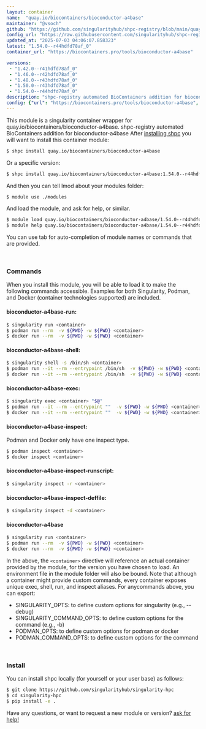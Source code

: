 ```yaml
---
layout: container
name:  "quay.io/biocontainers/bioconductor-a4base"
maintainer: "@vsoch"
github: "https://github.com/singularityhub/shpc-registry/blob/main/quay.io/biocontainers/bioconductor-a4base/container.yaml"
config_url: "https://raw.githubusercontent.com/singularityhub/shpc-registry/main/quay.io/biocontainers/bioconductor-a4base/container.yaml"
updated_at: "2025-07-03 04:06:07.858323"
latest: "1.54.0--r44hdfd78af_0"
container_url: "https://biocontainers.pro/tools/bioconductor-a4base"

versions:
 - "1.42.0--r41hdfd78af_0"
 - "1.46.0--r42hdfd78af_0"
 - "1.48.0--r43hdfd78af_0"
 - "1.50.0--r43hdfd78af_0"
 - "1.54.0--r44hdfd78af_0"
description: "shpc-registry automated BioContainers addition for bioconductor-a4base"
config: {"url": "https://biocontainers.pro/tools/bioconductor-a4base", "maintainer": "@vsoch", "description": "shpc-registry automated BioContainers addition for bioconductor-a4base", "latest": {"1.54.0--r44hdfd78af_0": "sha256:dc49c9b601fc00ceb8536755c6fc857af91134b996840de94dbe184a9252adb7"}, "tags": {"1.42.0--r41hdfd78af_0": "sha256:2e01fe380337c1f68299b2b1e93402bfe9c60180a4820639a5685c8b6e53e27c", "1.46.0--r42hdfd78af_0": "sha256:1779e06e05900eea825f81ed63c402a8374af1d8e878ee769a8572a3bf2f6a21", "1.48.0--r43hdfd78af_0": "sha256:03521ac9db22e2de52fb2a404f9eadc2926ebfd64aeda7e350fe716054f367e2", "1.50.0--r43hdfd78af_0": "sha256:b6de11b33f54b4183ef612b559c00276239d452cabb311ce407d0aa9f1562309", "1.54.0--r44hdfd78af_0": "sha256:dc49c9b601fc00ceb8536755c6fc857af91134b996840de94dbe184a9252adb7"}, "docker": "quay.io/biocontainers/bioconductor-a4base"}
---
```


This module is a singularity container wrapper for quay.io/biocontainers/bioconductor-a4base.
shpc-registry automated BioContainers addition for bioconductor-a4base
After [installing shpc](#install) you will want to install this container module:


```bash
$ shpc install quay.io/biocontainers/bioconductor-a4base
```

Or a specific version:

```bash
$ shpc install quay.io/biocontainers/bioconductor-a4base:1.54.0--r44hdfd78af_0
```

And then you can tell lmod about your modules folder:

```bash
$ module use ./modules
```

And load the module, and ask for help, or similar.

```bash
$ module load quay.io/biocontainers/bioconductor-a4base/1.54.0--r44hdfd78af_0
$ module help quay.io/biocontainers/bioconductor-a4base/1.54.0--r44hdfd78af_0
```

You can use tab for auto-completion of module names or commands that are provided.

<br>

### Commands

When you install this module, you will be able to load it to make the following commands accessible.
Examples for both Singularity, Podman, and Docker (container technologies supported) are included.

#### bioconductor-a4base-run:

```bash
$ singularity run <container>
$ podman run --rm  -v ${PWD} -w ${PWD} <container>
$ docker run --rm  -v ${PWD} -w ${PWD} <container>
```

#### bioconductor-a4base-shell:

```bash
$ singularity shell -s /bin/sh <container>
$ podman run --it --rm --entrypoint /bin/sh  -v ${PWD} -w ${PWD} <container>
$ docker run --it --rm --entrypoint /bin/sh  -v ${PWD} -w ${PWD} <container>
```

#### bioconductor-a4base-exec:

```bash
$ singularity exec <container> "$@"
$ podman run --it --rm --entrypoint ""  -v ${PWD} -w ${PWD} <container> "$@"
$ docker run --it --rm --entrypoint ""  -v ${PWD} -w ${PWD} <container> "$@"
```

#### bioconductor-a4base-inspect:

Podman and Docker only have one inspect type.

```bash
$ podman inspect <container>
$ docker inspect <container>
```

#### bioconductor-a4base-inspect-runscript:

```bash
$ singularity inspect -r <container>
```

#### bioconductor-a4base-inspect-deffile:

```bash
$ singularity inspect -d <container>
```



#### bioconductor-a4base

```bash
$ singularity run <container>
$ podman run --rm  -v ${PWD} -w ${PWD} <container>
$ docker run --rm  -v ${PWD} -w ${PWD} <container>
```


In the above, the `<container>` directive will reference an actual container provided
by the module, for the version you have chosen to load. An environment file in the
module folder will also be bound. Note that although a container
might provide custom commands, every container exposes unique exec, shell, run, and
inspect aliases. For anycommands above, you can export:

 - SINGULARITY_OPTS: to define custom options for singularity (e.g., --debug)
 - SINGULARITY_COMMAND_OPTS: to define custom options for the command (e.g., -b)
 - PODMAN_OPTS: to define custom options for podman or docker
 - PODMAN_COMMAND_OPTS: to define custom options for the command

<br>

### Install

You can install shpc locally (for yourself or your user base) as follows:

```bash
$ git clone https://github.com/singularityhub/singularity-hpc
$ cd singularity-hpc
$ pip install -e .
```

Have any questions, or want to request a new module or version? [ask for help!](https://github.com/singularityhub/singularity-hpc/issues)